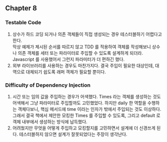 ## Chapter 8

### Testable Code

1. 상수가 하드 코딩 되거나 의존 객체들이 직접 생성되는 경우 테스터블하기 어렵다고 한다. \
   막상 예제가 제시된 순서를 따르지 않고 TDD 를 적용하여 객체를 작성해보니 상수나 의존 객체를 세터 또는 파라미터로 주입할 수 있도록 설계하게 되더라. \
   Javascript 를 사용했어서 그런지 파라미터가 더 편하긴 했다.
2. 외부 라이브러리를 사용하는 경우도 마찬가지다. 결국 주입이 필요한 대상인데, 대역으로 대체되기 쉽도록 래퍼 객체가 필요할 뿐이다.

### Difficulty of Dependency Injection

1. 시간 또는 임의 값을 주입하는 경우가 어색했다. Times 라는 객체를 생성하는 것도 어색해서 그냥 파라미터로 주입할까도 고민했었다. 하지만 daily 한 역할을 수행하는 객체다보니, 핵심 메서드에 time
   이라는 인자가 밖에서 주입되는 것도 이상하다. \
   그래서 결국 책에서 제안한 모킹한 Times 를 주입할 수 있도록, 그리고 default 로 객체 내부에서 생성하는 방식에 납득했다.
2. 어려웠지만 무엇을 어떻게 주입하고 모킹할지를 고민하면서 설계에 더 신경쓰게 된다. 테스터블하지 않으면 설계가 잘못되었다는 주장이 생각난다.